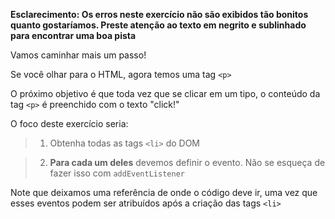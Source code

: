 **Esclarecimento: Os erros neste exercício não são exibidos tão bonitos quanto gostaríamos. Preste atenção ao texto em negrito e sublinhado para encontrar uma boa pista**

Vamos caminhar mais um passo!

Se você olhar para o HTML, agora temos uma tag `<p>`

O próximo objetivo é que toda vez que se clicar em um tipo, o conteúdo da tag `<p>` é preenchido com o texto "click!"

O foco deste exercício seria:

> 1. Obtenha todas as tags `<li>` do DOM

> 2. **Para cada um deles** devemos definir o evento. Não se esqueça de fazer isso com `addEventListener`

Note que deixamos uma referência de onde o código deve ir, uma vez que esses eventos podem ser atribuídos após a criação das tags `<li>`